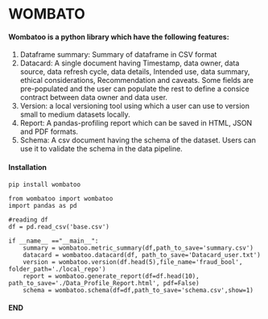 # WOMBATO

#### Wombatoo is a python library which have the following features: 

1) Dataframe summary: Summary of dataframe in CSV format
2) Datacard: A single document having Timestamp, data owner, data source, data refresh cycle, data details, Intended use, data summary, ethical considerations, Recommendation and caveats. Some fields are pre-populated and the user can populate the rest to define a consice contract between data owner and data user.
3) Version: a local versioning tool using which a user can use to version small to medium datasets locally.
4) Report: A pandas-profiling report which can be saved in HTML, JSON and PDF formats.
5) Schema: A csv document having the schema of the dataset. Users can use it to validate the schema in the data pipeline. 

#### Installation
```
pip install wombatoo
```

```
from wombatoo import wombatoo
import pandas as pd

#reading df
df = pd.read_csv('base.csv')

if __name__ =="__main__":
    summary = wombatoo.metric_summary(df,path_to_save='summary.csv')
    datacard = wombatoo.datacard(df, path_to_save='Datacard_user.txt')
    version = wombatoo.version(df.head(5),file_name='fraud_bool', folder_path='./local_repo')
    report = wombatoo.generate_report(df=df.head(10), path_to_save='./Data_Profile_Report.html', pdf=False)
    schema = wombatoo.schema(df=df,path_to_save='schema.csv',show=1)
```
#### END